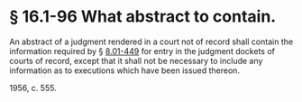 # § 16.1-96 What abstract to contain.

<p>An abstract of a judgment rendered in a court not of record shall contain the information required by § <a href='http://law.lis.virginia.gov/vacode/8.01-449/'>8.01-449</a> for entry in the judgment dockets of courts of record, except that it shall not be necessary to include any information as to executions which have been issued thereon.</p><p>1956, c. 555.</p>